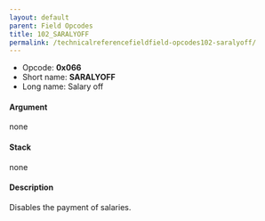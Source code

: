 ```yaml
---
layout: default
parent: Field Opcodes
title: 102_SARALYOFF
permalink: /technicalreferencefieldfield-opcodes102-saralyoff/
---
```


-   Opcode: **0x066**
-   Short name: **SARALYOFF**
-   Long name: Salary off

#### Argument

none

#### Stack

none

#### Description

Disables the payment of salaries.
